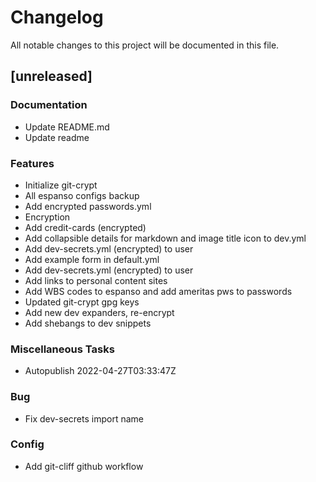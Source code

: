 # Changelog

All notable changes to this project will be documented in this file.

## [unreleased]

### Documentation

- Update README.md
- Update readme

### Features

- Initialize git-crypt
- All espanso configs backup
- Add encrypted passwords.yml
- Encryption
- Add credit-cards (encrypted)
- Add collapsible details for markdown and image title icon to dev.yml
- Add dev-secrets.yml (encrypted) to user
- Add example form in default.yml
- Add dev-secrets.yml (encrypted) to user
- Add links to personal content sites
- Add WBS codes to espanso and add ameritas pws to passwords
- Updated git-crypt gpg keys
- Add new dev expanders, re-encrypt
- Add shebangs to dev snippets

### Miscellaneous Tasks

- Autopublish 2022-04-27T03:33:47Z

### Bug

- Fix dev-secrets import name

### Config

- Add git-cliff github workflow

<!-- generated by git-cliff -->
